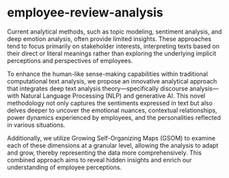 # employee-review-analysis
Current analytical methods, such as topic modeling, sentiment analysis, and deep emotion analysis, often provide limited insights. These approaches tend to focus primarily on stakeholder interests, interpreting texts based on their direct or literal meanings rather than exploring the underlying implicit perceptions and perspectives of employees.

To enhance the human-like sense-making capabilities within traditional computational text analysis, we propose an innovative analytical approach that integrates deep text analysis theory—specifically discourse analysis—with Natural Language Processing (NLP) and generative AI. This novel methodology not only captures the sentiments expressed in text but also delves deeper to uncover the emotional nuances, contextual relationships, power dynamics experienced by employees, and the personalities reflected in various situations.

Additionally, we utilize Growing Self-Organizing Maps (GSOM) to examine each of these dimensions at a granular level, allowing the analysis to adapt and grow, thereby representing the data more comprehensively. This combined approach aims to reveal hidden insights and enrich our understanding of employee perceptions.

